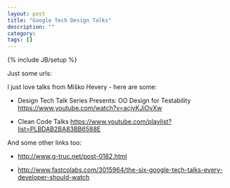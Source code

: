 ```yaml
---
layout: post
title: "Google Tech Design Talks"
description: ""
category: 
tags: []
---
```

{% include JB/setup %}



Just some urls:


I just love talks from Miško Hevery - here are some:


* Design Tech Talk Series Presents: OO Design for Testability
  https://www.youtube.com/watch?v=acjvKJiOvXw

* Clean Code Talks
  https://www.youtube.com/playlist?list=PLBDAB2BA83BB6588E



And some other links too:


* http://www.g-truc.net/post-0182.html

* http://www.fastcolabs.com/3015964/the-six-google-tech-talks-every-developer-should-watch


